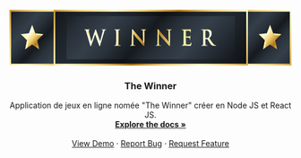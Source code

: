 <!-- PROJECT LOGO -->
<br />
<p align="center">
  <a href="https://github.com/oubouhiam/TheWinner-Quiz-Web-App-NodeJs-ReactJs">
    <img src="Screenshot/logo.jpg" alt="Logo" width="600" height="100">
  </a>
  <h3 align="center">The Winner</h3>
    <p align="center">
    Application de jeux en ligne nomée "The Winner" créer en Node JS et React JS.
    <br />
    <a href="#"><strong>Explore the docs »</strong></a>
    <br />
    <br />
    <a href="#">View Demo</a>
    ·
    <a href="#">Report Bug</a>
    ·
    <a href="#">Request Feature</a>
  </p>
</p>
